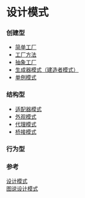 设计模式
=========

### 创建型

- [简单工厂](./01-simple-factory)
- [工厂方法](./02-factory-method)
- [抽象工厂](./03-abstract-factory)
- [生成器模式（建造者模式）](./04-builder)
- [单例模式](./05-singleton)


### 结构型

- [适配器模式](./06-adapter)
- [外观模式](./07-facade)
- [代理模式](./08-proxy)
- [桥接模式](./09-bridge)


### 行为型


### 参考
[设计模式](https://www.wikiwand.com/zh-hans/%E8%AE%BE%E8%AE%A1%E6%A8%A1%E5%BC%8F%EF%BC%9A%E5%8F%AF%E5%A4%8D%E7%94%A8%E9%9D%A2%E5%90%91%E5%AF%B9%E8%B1%A1%E8%BD%AF%E4%BB%B6%E7%9A%84%E5%9F%BA%E7%A1%80)  
[图说设计模式](https://design-patterns.readthedocs.io/zh_CN/latest/index.html)

